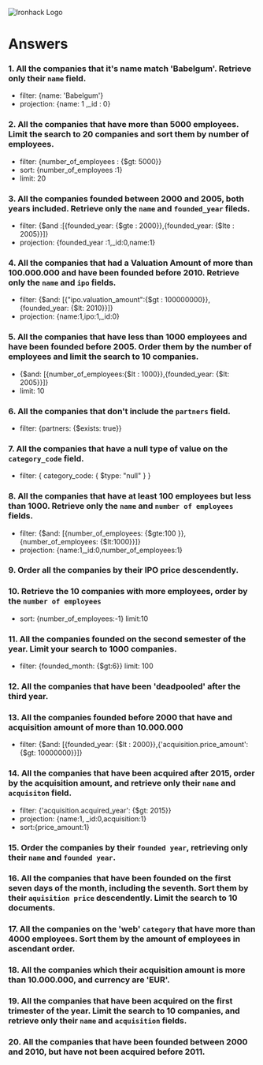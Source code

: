 ![Ironhack Logo](https://i.imgur.com/1QgrNNw.png)

# Answers

### 1. All the companies that it's name match 'Babelgum'. Retrieve only their `name` field.

* filter: {name: 'Babelgum'}
* projection: {name: 1 ,_id : 0}

### 2. All the companies that have more than 5000 employees. Limit the search to 20 companies and sort them by **number of employees**.

* filter: {number_of_employees : {$gt: 5000}}
* sort: {number_of_employees :1}
* limit: 20

### 3. All the companies founded between 2000 and 2005, both years included. Retrieve only the `name` and `founded_year` fileds.

* filter: {$and :[{founded_year: {$gte : 2000}},{founded_year: {$lte : 2005}}]}
* projection: {founded_year :1,_id:0,name:1}

### 4. All the companies that had a Valuation Amount of more than 100.000.000 and have been founded before 2010. Retrieve only the `name` and `ipo` fields.

* filter: {$and: [{"ipo.valuation_amount":{$gt : 100000000}},{founded_year: {$lt: 2010}}]}
* projection: {name:1,ipo:1,_id:0}

### 5. All the companies that have less than 1000 employees and have been founded before 2005. Order them by the number of employees and limit the search to 10 companies.

* {$and: [{number_of_employees:{$lt : 1000}},{founded_year: {$lt: 2005}}]}
* limit: 10

### 6. All the companies that don't include the `partners` field.

* filter: {partners: {$exists: true}}

### 7. All the companies that have a null type of value on the `category_code` field.

* filter: { category_code: { $type: "null" } }

### 8. All the companies that have at least 100 employees but less than 1000. Retrieve only the `name` and `number of employees` fields.

* filter: {$and: [{number_of_employees: {$gte:100 }}, {number_of_employees: {$lt:1000}}]}
* projection: {name:1,_id:0,number_of_employees:1}

### 9. Order all the companies by their IPO price descendently.

<!-- Your Code Goes Here -->

### 10. Retrieve the 10 companies with more employees, order by the `number of employees`

* sort: {number_of_employees:-1}
limit:10

### 11. All the companies founded on the second semester of the year. Limit your search to 1000 companies.

* filter: {founded_month: {$gt:6}}
limit: 100

### 12. All the companies that have been 'deadpooled' after the third year.

<!-- Your Code Goes Here -->

### 13. All the companies founded before 2000 that have and acquisition amount of more than 10.000.000

* filter: {$and: [{founded_year: {$lt : 2000}},{'acquisition.price_amount': {$gt: 10000000}}]}


### 14. All the companies that have been acquired after 2015, order by the acquisition amount, and retrieve only their `name` and `acquisiton` field.

* filter: {'acquisition.acquired_year': {$gt: 2015}}
* projection: {name:1, _id:0,acquisition:1}
* sort:{price_amount:1}

### 15. Order the companies by their `founded year`, retrieving only their `name` and `founded year`.

<!-- Your Code Goes Here -->

### 16. All the companies that have been founded on the first seven days of the month, including the seventh. Sort them by their `aquisition price` descendently. Limit the search to 10 documents.

<!-- Your Code Goes Here -->

### 17. All the companies on the 'web' `category` that have more than 4000 employees. Sort them by the amount of employees in ascendant order.

<!-- Your Code Goes Here -->

### 18. All the companies which their acquisition amount is more than 10.000.000, and currency are 'EUR'.

<!-- Your Code Goes Here -->

### 19. All the companies that have been acquired on the first trimester of the year. Limit the search to 10 companies, and retrieve only their `name` and `acquisition` fields.

<!-- Your Code Goes Here -->

### 20. All the companies that have been founded between 2000 and 2010, but have not been acquired before 2011.

<!-- Your Code Goes Here -->
